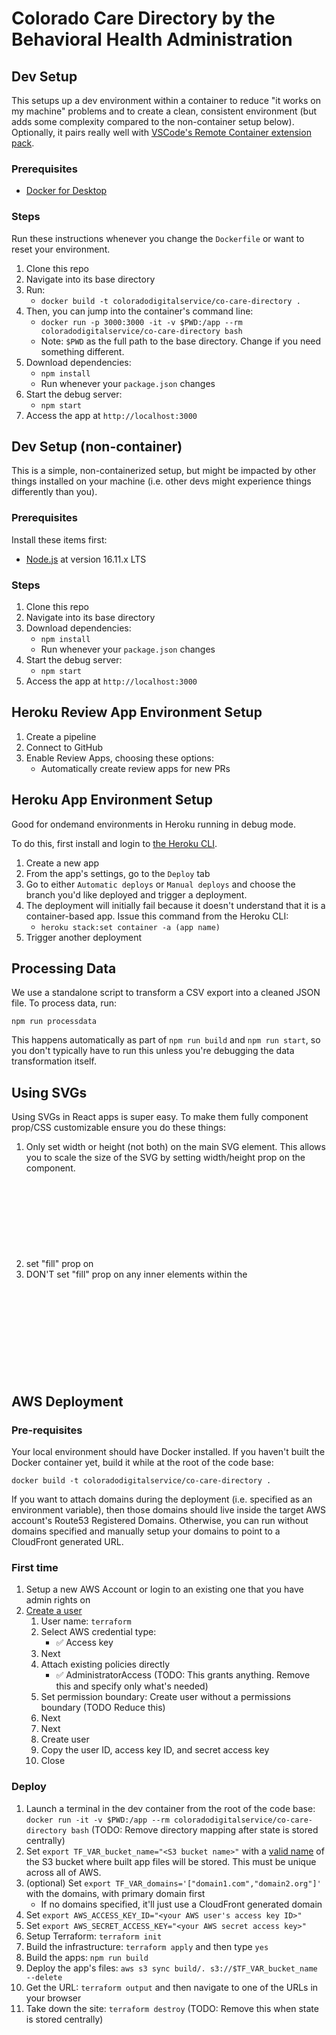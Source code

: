 # Colorado Care Directory by the Behavioral Health Administration

## Dev Setup

This setups up a dev environment within a container to reduce "it works on my machine" problems and to create a clean, consistent environment (but adds some complexity compared to the non-container setup below). Optionally, it pairs really well with [VSCode's Remote Container extension pack](https://marketplace.visualstudio.com/items?itemName=ms-vscode-remote.vscode-remote-extensionpack).

### Prerequisites

- [Docker for Desktop](https://www.docker.com/products/docker-desktop/)

### Steps

Run these instructions whenever you change the `Dockerfile` or want to reset your environment.

1. Clone this repo
1. Navigate into its base directory
1. Run:
   - `docker build -t coloradodigitalservice/co-care-directory .`
1. Then, you can jump into the container's command line:
   - `docker run -p 3000:3000 -it -v $PWD:/app --rm coloradodigitalservice/co-care-directory bash`
   - Note: `$PWD` as the full path to the base directory. Change if you need something different.
1. Download dependencies:
   - `npm install`
   - Run whenever your `package.json` changes
1. Start the debug server:
   - `npm start`
1. Access the app at `http://localhost:3000`

## Dev Setup (non-container)

This is a simple, non-containerized setup, but might be impacted by other things installed on your machine (i.e. other devs might experience things differently than you).

### Prerequisites

Install these items first:

- [Node.js](https://nodejs.org/en/download/) at version 16.11.x LTS

### Steps

1. Clone this repo
1. Navigate into its base directory
1. Download dependencies:
   - `npm install`
   - Run whenever your `package.json` changes
1. Start the debug server:
   - `npm start`
1. Access the app at `http://localhost:3000`

## Heroku Review App Environment Setup

1. Create a pipeline
1. Connect to GitHub
1. Enable Review Apps, choosing these options:
   - Automatically create review apps for new PRs

## Heroku App Environment Setup

Good for ondemand environments in Heroku running in debug mode.

To do this, first install and login to [the Heroku CLI](https://devcenter.heroku.com/articles/heroku-cli).

1. Create a new app
1. From the app's settings, go to the `Deploy` tab
1. Go to either `Automatic deploys` or `Manual deploys` and choose the branch you'd like deployed and trigger a deployment.
1. The deployment will initially fail because it doesn't understand that it is a container-based app. Issue this command from the Heroku CLI:
   - `heroku stack:set container -a (app name)`
1. Trigger another deployment

## Processing Data

We use a standalone script to transform a CSV export into a cleaned JSON file. To process data, run:

```
npm run processdata
```

This happens automatically as part of `npm run build` and `npm run start`, so you don't typically have to run this unless you're debugging the data transformation itself.

## Using SVGs 
Using SVGs in React apps is super easy. To make them fully component prop/CSS customizable ensure you do these things:
1. Only set width or height (not both) on the main SVG element. This allows you to scale the size of the SVG by setting width/height prop on the component.
1. set "fill" prop on <svg> element to be "currentColor". This allows you to color the SVG with CSS "color" property.
1. DON'T set "fill" prop on any inner elements within the <svg>. This will prohibit you from dynamically setting the color with CSS "color" property. 

## AWS Deployment

### Pre-requisites

Your local environment should have Docker installed. If you haven't built the Docker container yet, build it while at the root of the code base:

```
docker build -t coloradodigitalservice/co-care-directory .
```

If you want to attach domains during the deployment (i.e. specified as an environment variable), then those domains should live inside the target AWS account's Route53 Registered Domains. Otherwise, you can run without domains specified and manually setup your domains to point to a CloudFront generated URL.


### First time

1. Setup a new AWS Account or login to an existing one that you have admin rights on
1. [Create a user](https://us-east-1.console.aws.amazon.com/iamv2/home#/users)
   1. User name: `terraform`
   1. Select AWS credential type:
      - ✅ Access key
   1. Next
   1. Attach existing policies directly
      - ✅ AdministratorAccess (TODO: This grants anything. Remove this and specify only what's needed)
   1. Set permission boundary: Create user without a permissions boundary (TODO Reduce this) 
   1. Next
   1. Next
   1. Create user
   1. Copy the user ID, access key ID, and secret access key
   1. Close

### Deploy


1. Launch a terminal in the dev container from the root of the code base: `docker run -it -v $PWD:/app --rm coloradodigitalservice/co-care-directory bash` (TODO: Remove directory mapping after state is stored centrally)
1. Set `export TF_VAR_bucket_name="<S3 bucket name>"` with a [valid name](https://docs.aws.amazon.com/AmazonS3/latest/userguide/bucketnamingrules.html) of the S3 bucket where built app files will be stored. This must be unique across all of AWS.
1. (optional) Set `export TF_VAR_domains='["domain1.com","domain2.org"]'` with the domains, with primary domain first
   - If no domains specified, it'll just use a CloudFront generated domain
1. Set `export AWS_ACCESS_KEY_ID="<your AWS user's access key ID>"` 
1. Set `export AWS_SECRET_ACCESS_KEY="<your AWS secret access key>"` 
1. Setup Terraform: `terraform init`
1. Build the infrastructure:  `terraform apply` and then type `yes`
1. Build the apps: `npm run build`
1. Deploy the app's files: `aws s3 sync build/. s3://$TF_VAR_bucket_name --delete`
1. Get the URL: `terraform output` and then navigate to one of the URLs in your browser
1. Take down the site: `terraform destroy` (TODO: Remove this when state is stored centrally)
